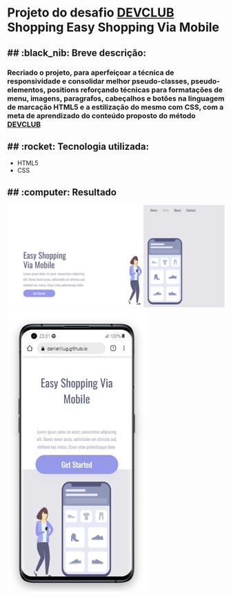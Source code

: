 <h1>Projeto do desafio <a href="https://www.linkedin.com/school/dev-club-devs/?originalSubdomain=br">DEVCLUB</a> Shopping Easy Shopping Via Mobile </h1>
<h2>## :black_nib: Breve descrição:</h2>
<h3>Recriado o projeto, para aperfeiçoar a técnica de responsividade e consolidar melhor pseudo-classes, pseudo-elementos, positions reforçando técnicas para formatações de menu, imagens, paragrafos, cabeçalhos e botões na linguagem de marcação HTML5
e a estilização do mesmo com CSS, com a meta de aprendizado do conteúdo proposto do método
<a href="https://www.linkedin.com/school/dev-club-devs/?originalSubdomain=br">DEVCLUB</a> </h3>
<h2>## :rocket: Tecnologia utilizada:</h2>
<ul>
<li>
  HTML5
</li>
<li>
  CSS
</li>  
</ul>

<h2>## :computer: Resultado </h2>
<img src="https://github.com/Daniellilug/Desafio-Shoppin-Easy/blob/main/img/Projeto%20Easy%20Shopping.png" alt="localizaçao ampla computador" />

<img src="https://github.com/Daniellilug/Desafio-Shoppin-Easy/blob/main/img/Projeto%20Easy%20Shopping%20celular.png" alt="localizaçao ampla computador" />
